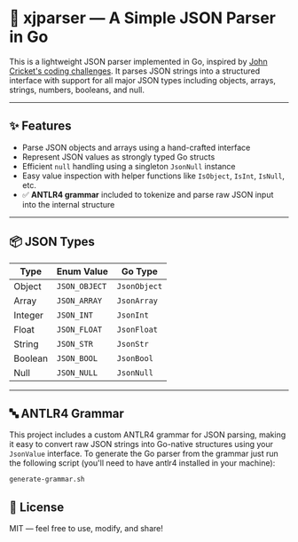 # 🧩 xjparser — A Simple JSON Parser in Go

This is a lightweight JSON parser implemented in Go, inspired by [John Cricket's coding challenges](https://codingchallenges.fyi/challenges/challenge-json-parser). It parses JSON strings into a structured interface with support for all major JSON types including objects, arrays, strings, numbers, booleans, and null.

---

## ✨ Features

- Parse JSON objects and arrays using a hand-crafted interface
- Represent JSON values as strongly typed Go structs
- Efficient `null` handling using a singleton `JsonNull` instance
- Easy value inspection with helper functions like `IsObject`, `IsInt`, `IsNull`, etc.
- ✅ **ANTLR4 grammar** included to tokenize and parse raw JSON input into the internal structure

---

## 📦 JSON Types

| Type         | Enum Value     | Go Type         |
|--------------|----------------|-----------------|
| Object       | `JSON_OBJECT`  | `JsonObject`    |
| Array        | `JSON_ARRAY`   | `JsonArray`     |
| Integer      | `JSON_INT`     | `JsonInt`       |
| Float        | `JSON_FLOAT`   | `JsonFloat`     |
| String       | `JSON_STR`     | `JsonStr`       |
| Boolean      | `JSON_BOOL`    | `JsonBool`      |
| Null         | `JSON_NULL`    | `JsonNull`      |

---

## 🔤 ANTLR4 Grammar

This project includes a custom ANTLR4 grammar for JSON parsing, making it easy to convert raw JSON strings into Go-native structures using your `JsonValue` interface.
To generate the Go parser from the grammar just run the following script (you'll need to have antlr4 installed in your machine):

```bash
generate-grammar.sh
```

## 📝 License
MIT — feel free to use, modify, and share!

